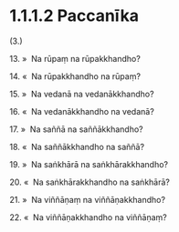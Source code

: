 # 1.1.1.2 Paccanīka

(3.)

13\. »  Na rūpaṃ na rūpakkhandho?

14\. «  Na rūpakkhandho na rūpaṃ?

15\. »  Na vedanā na vedanākkhandho?

16\. «  Na vedanākkhandho na vedanā?

17\. »  Na saññā na saññākkhandho?

18\. «  Na saññākkhandho na saññā?

19\. »  Na saṅkhārā na saṅkhārakkhandho?

20\. «  Na saṅkhārakkhandho na saṅkhārā?

21\. »  Na viññāṇaṃ na viññāṇakkhandho?

22\. «  Na viññāṇakkhandho na viññāṇaṃ?
